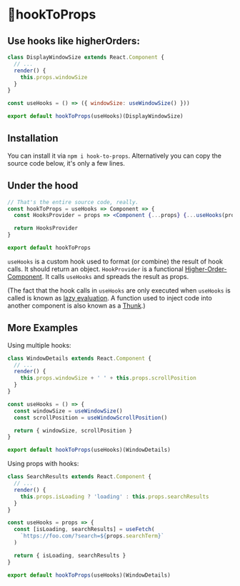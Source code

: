 # 🚢hookToProps

## Use hooks like higherOrders:

```jsx
class DisplayWindowSize extends React.Component {
  // ...
  render() {
    this.props.windowSize
  }
}

const useHooks = () => ({ windowSize: useWindowSize() }))

export default hookToProps(useHooks)(DisplayWindowSize)
```

## Installation

You can install it via `npm i hook-to-props`.
Alternatively you can copy the source code below, it's only a few lines.

## Under the hood

```jsx
// That's the entire source code, really.
const hookToProps = useHooks => Component => {
  const HooksProvider = props => <Component {...props} {...useHooks(props)} />

  return HooksProvider
}

export default hookToProps
```

`useHooks` is a custom hook used to format (or combine) the result of hook calls. It should return an object. `HookProvider` is a functional [Higher-Order-Component](https://reactjs.org/docs/higher-order-components.html). It calls `useHooks` and spreads the result as props.

(The fact that the hook calls in `useHooks` are only executed when `useHooks` is called is known as [lazy evaluation](https://stackoverflow.com/a/38904906). A function used to inject code into another component is also known as a [Thunk](https://en.wikipedia.org/wiki/Thunk).)

## More Examples

Using multiple hooks:

```jsx
class WindowDetails extends React.Component {
  // ...
  render() {
    this.props.windowSize + ' ' + this.props.scrollPosition
  }
}

const useHooks = () => {
  const windowSize = useWindowSize()
  const scrollPosition = useWindowScrollPosition()

  return { windowSize, scrollPosition }
}

export default hookToProps(useHooks)(WindowDetails)
```

Using props with hooks:

```jsx
class SearchResults extends React.Component {
  // ...
  render() {
    this.props.isLoading ? 'loading' : this.props.searchResults
  }
}

const useHooks = props => {
  const [isLoading, searchResults] = useFetch(
    `https://foo.com/?search=${props.searchTerm}`
  )

  return { isLoading, searchResults }
}

export default hookToProps(useHooks)(WindowDetails)
```
